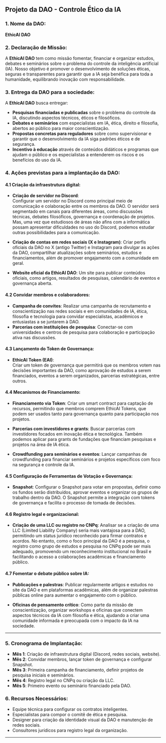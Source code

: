 ## **Projeto da DAO - Controle Ético da IA**

### 1. **Nome da DAO**:
**EthicAI DAO**

### 2. **Declaração de Missão**:
A **EthicAI DAO** tem como missão fomentar, financiar e organizar estudos, debates e seminários sobre o problema do controle da inteligência artificial (IA). Nosso objetivo é promover o desenvolvimento de soluções éticas, seguras e transparentes para garantir que a IA seja benéfica para toda a humanidade, equilibrando inovação com responsabilidade.

### 3. **Entrega da DAO para a sociedade**:
A **EthicAI DAO** busca entregar:
- **Pesquisas financiadas e publicadas** sobre o problema do controle da IA, discutindo aspectos técnicos, éticos e filosóficos.
- **Debates e seminários** com especialistas em IA, ética, direito e filosofia, abertos ao público para maior conscientização.
- **Propostas concretas para reguladores** sobre como supervisionar e garantir que o desenvolvimento da IA siga padrões éticos e de segurança.
- **Incentivo à educação** através de conteúdos didáticos e programas que ajudam o público e os especialistas a entenderem os riscos e os benefícios do uso da IA.
  
### 4. **Ações previstas para a implantação da DAO**:

#### 4.1 **Criação da infraestrutura digital:**
   - **Criação de servidor no Discord**:  
     Configurar um servidor no Discord como principal meio de comunicação e colaboração entre os membros da DAO. O servidor será segmentado em canais para diferentes áreas, como discussões técnicas, debates filosóficos, governança e coordenação de projetos.
     Mas, uma vez que estudiosos de áreas não afins com a informática possam apresentar dificuldades no uso do Discord, podemos estudar outras possibilidades para a comunicação.
     
   - **Criação de contas em redes sociais (X e Instagram)**:
     Criar perfis oficiais da DAO no X (antigo Twitter) e Instagram para divulgar as ações da DAO, compartilhar atualizações sobre seminários, estudos e financiamentos, além de promover engajamento com a comunidade em geral.
     
   - **Website oficial da EthicAI DAO**:
     Um site para publicar conteúdos oficiais, como artigos, resultados de pesquisas, calendário de eventos e governança aberta.

#### 4.2 **Convidar membros e colaboradores**:
   - **Campanha de convites**:
     Realizar uma campanha de recrutamento e conscientização nas redes sociais e em comunidades de IA, ética, filosofia e tecnologia para convidar especialistas, acadêmicos e entusiastas a se juntarem à DAO.
   - **Parcerias com instituições de pesquisa**:
     Conectar-se com universidades e centros de pesquisa para colaboração e participação ativa nas discussões.

#### 4.3 **Lançamento do Token de Governança**:
   - **EthicAI Token (EAI)**:  
     Criar um token de governança que permitirá que os membros votem nas decisões importantes da DAO, como aprovação de estudos a serem financiados, eventos a serem organizados, parcerias estratégicas, entre outros.
     
#### 4.4 **Mecanismos de Financiamento**:
   - **Financiamento via Token**:
     Criar um smart contract para captação de recursos, permitindo que membros comprem EthicAI Tokens, que podem ser usados tanto para governança quanto para participação nos projetos.
     
   - **Parcerias com investidores e grants**:
     Buscar parcerias com investidores focados em inovação ética e tecnológica. Também podemos aplicar para grants de fundações que financiam pesquisas e projetos na área de IA ética.
     
   - **Crowdfunding para seminários e eventos**:
     Lançar campanhas de crowdfunding para financiar seminários e projetos específicos com foco na segurança e controle da IA.
     
#### 4.5 **Configuração de Ferramentas de Votação e Governança**:
   - **Snapshot**:
     Configurar o Snapshot para votar em propostas, definir como os fundos serão distribuídos, aprovar eventos e organizar os grupos de trabalho dentro da DAO. O Snapshot permite a integração com tokens de governança e facilita o processo de tomada de decisões.

#### 4.6 **Registro legal e organizacional**:
   - **Criação de uma LLC ou registro no CNPq**:
     Analisar se a criação de uma LLC (Limited Liability Company) seria mais vantajosa para a DAO, permitindo um status jurídico reconhecido para firmar contratos e acordos. No entanto, como o foco principal da DAO é a pesquisa, o registro como grupo de estudos e pesquisa no CNPq pode ser mais adequado, promovendo um reconhecimento institucional no Brasil e facilitando o acesso a colaborações acadêmicas e financiamento público.

#### 4.7 **Fomentar o debate público sobre IA**:
   - **Publicações e palestras**:
     Publicar regularmente artigos e estudos no site da DAO e em plataformas acadêmicas, além de organizar palestras públicas online para aumentar o engajamento com o público.

   - **Oficinas de pensamento crítico**:
     Como parte da missão de conscientização, organizar workshops e oficinas que conectem aspectos técnicos da IA com filosofia e ética, ajudando a criar uma comunidade informada e preocupada com o impacto da IA na sociedade.

---

### 5. **Cronograma de Implantação**:
- **Mês 1**: Criação de infraestrutura digital (Discord, redes sociais, website).
- **Mês 2**: Convidar membros, lançar token de governança e configurar Snapshot.
- **Mês 3**: Primeira campanha de financiamento, definir projetos de pesquisa iniciais e seminários.
- **Mês 4**: Registro legal no CNPq ou criação da LLC.
- **Mês 5**: Primeiro evento ou seminário financiado pela DAO.
  
### 6. **Recursos Necessários**:
- Equipe técnica para configurar os contratos inteligentes.
- Especialistas para compor o comitê de ética e pesquisa.
- Designer para criação da identidade visual da DAO e manutenção de redes sociais.
- Consultores jurídicos para registro legal da organização.

---
